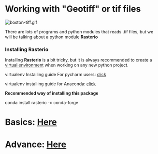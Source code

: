 # Working with "Geotiff" or tif files

![boston-tiff.gif](attachment:boston-tiff.gif)

There are lots of programs and python modules that reads .tif files, but we will be talking about a python module **Rasterio**

### Installing Rasterio

Installing **Rasterio** is a bit tricky, but it is always recommended to create a [virtual environment](https://docs.python.org/3/tutorial/venv.html) when working on any new python project.

virtualenv Installing guide For pycharm users: [click](https://www.jetbrains.com/help/pycharm/creating-virtual-environment.html)

virtualenv installing guide for Anaconda: [click](https://wiki.math.ntnu.no/_media/anaconda/navigator-create-environment.png)

**Recommended way of installing this package**

conda install rasterio -c conda-forge

# Basics: [Here](https://rasterio.readthedocs.io/en/latest/quickstart.html)

# Advance: [Here](https://rasterio.readthedocs.io/en/latest/topics/index.html#)
